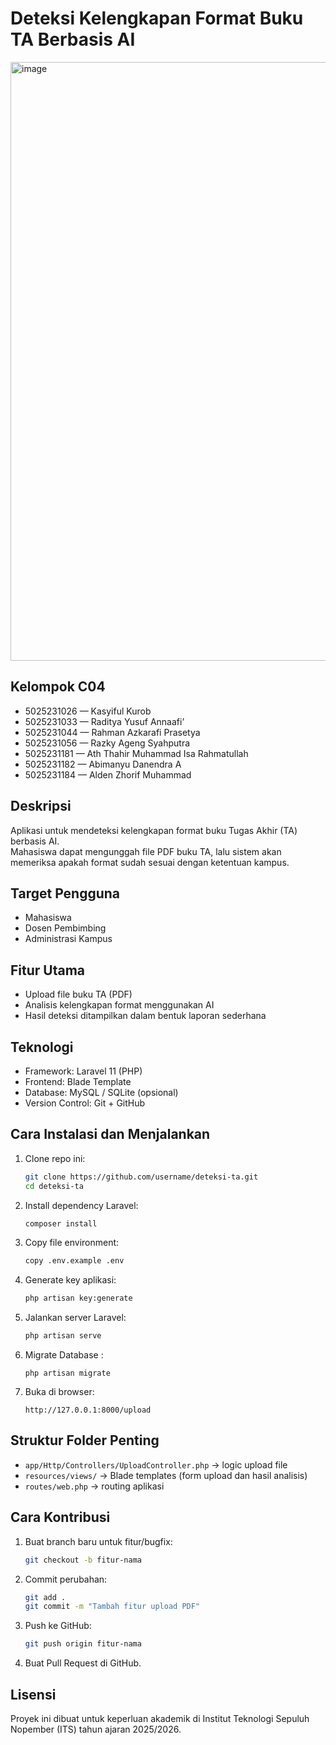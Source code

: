 # Deteksi Kelengkapan Format Buku TA Berbasis AI

<img width="1919" height="958" alt="image" src="https://github.com/user-attachments/assets/4faecca0-eaa3-4da8-9110-49042bb990f4" />

## Kelompok C04
- 5025231026 — Kasyiful Kurob  
- 5025231033 — Raditya Yusuf Annaafi’  
- 5025231044 — Rahman Azkarafi Prasetya  
- 5025231056 — Razky Ageng Syahputra  
- 5025231181 — Ath Thahir Muhammad Isa Rahmatullah  
- 5025231182 — Abimanyu Danendra A  
- 5025231184 — Alden Zhorif Muhammad  

## Deskripsi
Aplikasi untuk mendeteksi kelengkapan format buku Tugas Akhir (TA) berbasis AI.  
Mahasiswa dapat mengunggah file PDF buku TA, lalu sistem akan memeriksa apakah format sudah sesuai dengan ketentuan kampus.  

## Target Pengguna
- Mahasiswa  
- Dosen Pembimbing  
- Administrasi Kampus  

## Fitur Utama
- Upload file buku TA (PDF)  
- Analisis kelengkapan format menggunakan AI  
- Hasil deteksi ditampilkan dalam bentuk laporan sederhana  

## Teknologi
- Framework: Laravel 11 (PHP)  
- Frontend: Blade Template  
- Database: MySQL / SQLite (opsional)  
- Version Control: Git + GitHub  

## Cara Instalasi dan Menjalankan
1. Clone repo ini:
   ```bash
   git clone https://github.com/username/deteksi-ta.git
   cd deteksi-ta

2. Install dependency Laravel:

   ```bash
   composer install
   ```

3. Copy file environment:

   ```bash
   copy .env.example .env
   ```

4. Generate key aplikasi:

   ```bash
   php artisan key:generate
   ```

5. Jalankan server Laravel:

   ```bash
   php artisan serve
   ```

6. Migrate Database :

   ```
   php artisan migrate
   ```

7. Buka di browser:

   ```
   http://127.0.0.1:8000/upload
   ```

## Struktur Folder Penting
* `app/Http/Controllers/UploadController.php` → logic upload file
* `resources/views/` → Blade templates (form upload dan hasil analisis)
* `routes/web.php` → routing aplikasi

## Cara Kontribusi

1. Buat branch baru untuk fitur/bugfix:

   ```bash
   git checkout -b fitur-nama
   ```
2. Commit perubahan:

   ```bash
   git add .
   git commit -m "Tambah fitur upload PDF"
   ```
3. Push ke GitHub:

   ```bash
   git push origin fitur-nama
   ```
4. Buat Pull Request di GitHub.

## Lisensi

Proyek ini dibuat untuk keperluan akademik di Institut Teknologi Sepuluh Nopember (ITS) tahun ajaran 2025/2026.
